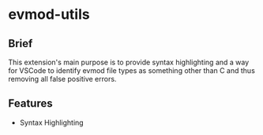 # evmod-utils

## Brief
This extension's main purpose is to provide syntax highlighting and a way for VSCode to identify evmod file types as something other than C and thus removing all false positive errors.

## Features
* Syntax Highlighting